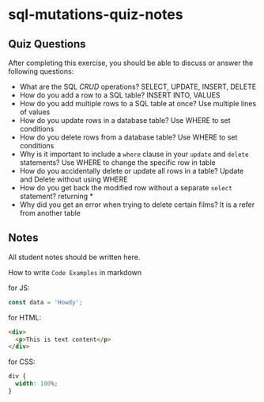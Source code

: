 # sql-mutations-quiz-notes

## Quiz Questions

After completing this exercise, you should be able to discuss or answer the following questions:

- What are the SQL _CRUD_ operations?
  SELECT, UPDATE, INSERT, DELETE
- How do you add a row to a SQL table?
  INSERT INTO, VALUES
- How do you add multiple rows to a SQL table at once?
  Use multiple lines of values
- How do you update rows in a database table?
  Use WHERE to set conditions
- How do you delete rows from a database table?
  Use WHERE to set conditions
- Why is it important to include a `where` clause in your `update` and `delete` statements?
  Use WHERE to change the specific row in table
- How do you accidentally delete or update all rows in a table?
  Update and Delete without using WHERE
- How do you get back the modified row without a separate `select` statement?
  returning \*
- Why did you get an error when trying to delete certain films?
  It is a refer from another table

## Notes

All student notes should be written here.

How to write `Code Examples` in markdown

for JS:

```javascript
const data = 'Howdy';
```

for HTML:

```html
<div>
  <p>This is text content</p>
</div>
```

for CSS:

```css
div {
  width: 100%;
}
```

